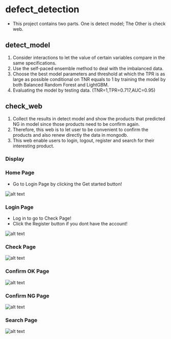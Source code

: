 # defect_detection
* This project contains two parts. One is detect model; The Other is check web.
## detect_model
1. Consider interactions to let the value of certain variables compare in the same specifications.
2. Use the self-paced ensemble method to deal with the imbalanced data.
3. Choose the best model parameters and threshold at which the TPR is as large as possible conditional on TNR equals to 1 by training the model by both Balanced Random Forest and LightGBM.
4. Evaluating the model by testing data. (TNR=1,TPR=0.717,AUC=0.95)

## check_web
1. Collect the results in detect model and show the products that predicted NG in model since those products need to be confirm again.
2. Therefore, this web is to let user to be convenient to confirm the products and also renew directly the data in mongodb.
3. This web enable users to login, logout, register and search for their interesting product.

### Display
### Home Page
* Go to Login Page by clicking the Get started button!

![alt text](https://github.com/jamesdai0717/defect_detection/images/home_page.PNG?raw=true)
### Login Page
* Log in to go to Check Page!
* Click the Register button if you dont have the account!

![alt text](https://github.com/jamesdai0717/defect_detection/check_web/images/login_page.png?raw=true)
### Check Page
![alt text](https://github.com/jamesdai0717/defect_detection/check_web/images/check_page.PNG?raw=true)
### Confirm OK Page
![alt text](https://github.com/jamesdai0717/defect_detection/check_web/images/confirmok.png?raw=true)
### Confirm NG Page
![alt text](https://github.com/jamesdai0717/defect_detection/check_web/images/logout_page.png?raw=true)
### Search Page
![alt text](https://github.com/jamesdai0717/defect_detection/check_web/images/search1.png?raw=true)
